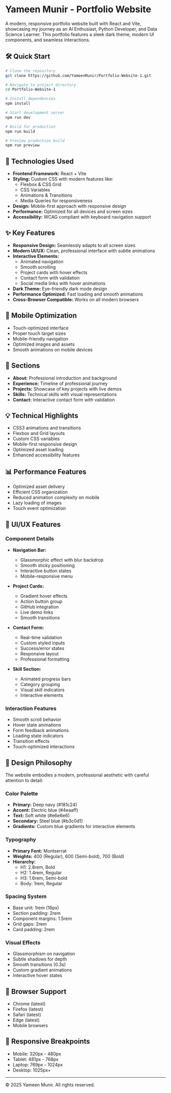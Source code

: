 # Yameen Munir - Portfolio Website

A modern, responsive portfolio website built with React and Vite, showcasing my journey as an AI Enthusiast, Python Developer, and Data Science Learner. This portfolio features a sleek dark theme, modern UI components, and seamless interactions.

## 🛠️ Quick Start

```bash
# Clone the repository
git clone https://github.com/YameenMunir/Portfolio-Website-1.git

# Navigate to project directory
cd Portfolio-Website-1

# Install dependencies
npm install

# Start development server
npm run dev

# Build for production
npm run build

# Preview production build
npm run preview
```

## 🚀 Technologies Used

- **Frontend Framework:** React + Vite
- **Styling:** Custom CSS with modern features like:
  - Flexbox & CSS Grid
  - CSS Variables
  - Animations & Transitions
  - Media Queries for responsiveness
- **Design:** Mobile-first approach with responsive design
- **Performance:** Optimized for all devices and screen sizes
- **Accessibility:** WCAG compliant with keyboard navigation support

## ✨ Key Features

- **Responsive Design:** Seamlessly adapts to all screen sizes
- **Modern UI/UX:** Clean, professional interface with subtle animations
- **Interactive Elements:**
  - Animated navigation
  - Smooth scrolling
  - Project cards with hover effects
  - Contact form with validation
  - Social media links with hover animations
- **Dark Theme:** Eye-friendly dark mode design
- **Performance Optimized:** Fast loading and smooth animations
- **Cross-Browser Compatible:** Works on all modern browsers

## 📱 Mobile Optimization

- Touch-optimized interface
- Proper touch target sizes
- Mobile-friendly navigation
- Optimized images and assets
- Smooth animations on mobile devices

## 🎯 Sections

- **About:** Professional introduction and background
- **Experience:** Timeline of professional journey
- **Projects:** Showcase of key projects with live demos
- **Skills:** Technical skills with visual representations
- **Contact:** Interactive contact form with validation

## 💡 Technical Highlights

- CSS3 animations and transitions
- Flexbox and Grid layouts
- Custom CSS variables
- Mobile-first responsive design
- Optimized asset loading
- Enhanced accessibility features

## 📊 Performance Features

- Optimized asset delivery
- Efficient CSS organization
- Reduced animation complexity on mobile
- Lazy loading of images
- Touch event optimization

## 🌟 UI/UX Features

### Component Details
- **Navigation Bar:**
  - Glassmorphic effect with blur backdrop
  - Smooth sticky positioning
  - Interactive button states
  - Mobile-responsive menu

- **Project Cards:**
  - Gradient hover effects
  - Action button group
  - GitHub integration
  - Live demo links
  - Smooth transitions

- **Contact Form:**
  - Real-time validation
  - Custom styled inputs
  - Success/error states
  - Responsive layout
  - Professional formatting

- **Skill Section:**
  - Animated progress bars
  - Category grouping
  - Visual skill indicators
  - Interactive elements

### Interaction Features
- Smooth scroll behavior
- Hover state animations
- Form feedback animations
- Loading state indicators
- Transition effects
- Touch-optimized interactions

## 🎨 Design Philosophy

The website embodies a modern, professional aesthetic with careful attention to detail:

### Color Palette
- **Primary:** Deep navy (#181c24)
- **Accent:** Electric blue (#4eaaff)
- **Text:** Soft white (#e6e6e6)
- **Secondary:** Steel blue (#b3c0d1)
- **Gradients:** Custom blue gradients for interactive elements

### Typography
- **Primary Font:** Montserrat
- **Weights:** 400 (Regular), 600 (Semi-bold), 700 (Bold)
- **Hierarchy:**
  - H1: 2.8rem, Bold
  - H2: 1.4rem, Regular
  - H3: 1.6rem, Semi-bold
  - Body: 1rem, Regular

### Spacing System
- Base unit: 1rem (16px)
- Section padding: 2rem
- Component margins: 1.5rem
- Grid gaps: 2rem
- Card padding: 2rem

### Visual Effects
- Glassmorphism on navigation
- Subtle shadows for depth
- Smooth transitions (0.3s)
- Custom gradient animations
- Interactive hover states

## 🔧 Browser Support

- Chrome (latest)
- Firefox (latest)
- Safari (latest)
- Edge (latest)
- Mobile browsers

## 📱 Responsive Breakpoints

- Mobile: 320px - 480px
- Tablet: 481px - 768px
- Laptop: 769px - 1024px
- Desktop: 1025px+

---
© 2025 Yameen Munir. All rights reserved.
